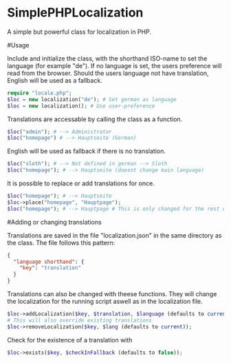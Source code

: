# SimplePHPLocalization

A simple but powerful class for localization in PHP.

#Usage

Include and initialize the class, with the shorthand ISO-name to set the language (for example "de").
If no language is set, the users preference will read from the browser.
Should the users language not have translation, English will be used as a fallback.
```php
require "locale.php";
$loc = new localization("de"); # Set german as language
$loc = new localization(); # Use user-preference
```
Translations are accessable by calling the class as a function.
```php
$loc("admin"); # --> Administrator
$loc("homepage") # --> Hauptseite (German)
```
English will be used as fallback if there is no translation.
```php
$loc("sloth"); # --> Not defined in german --> Sloth
$loc("homepage"); # --> Hauptseite (doesnt change main language)
```
It is possible to replace or add translations for once.
```php
$loc("homepage"); # --> Hauptseite
$loc->place("homepage", "Hauptpage");
$loc("homepage"); # --> Hauptpage # This is only changed for the rest of the script
```

#Adding or changing translations

Translations are saved in the file "localization.json" in the same directory as the class.
The file follows this pattern:
```json
{
  "language shorthand": {
    "key": "translation"
  }
}
```

Translations can also be changed with theese functions.
They will change the localization for the running script aswell as in the localization file.
```php
$loc->addLocalization($key, $translation, $language (defaults to current));
# This will also override existing translations
$loc->removeLocalization($key, $lang (defaults to current));
```

Check for the existence of a translation with
```php
$loc->exists($key, $checkInFallback (defaults to false));
```
